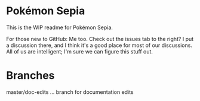 # Pokémon Sepia
This is the WIP readme for Pokémon Sepia. 

For those new to GitHub: Me too. Check out the issues tab to the right? I put a discussion there, and I think it's a good place for most of our discussions. All of us are intelligent; I'm sure we can figure this stuff out.

# Branches

master/doc-edits ... branch for documentation edits
